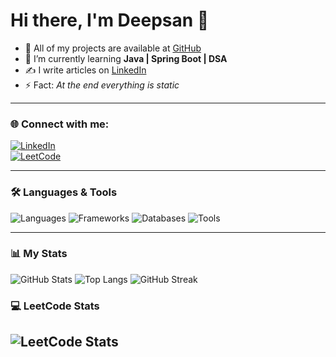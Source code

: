 # Hi there, I'm Deepsan 👋

- 🔗 All of my projects are available at [GitHub](https://github.com/DeepsanBhandari)
- 📘 I’m currently learning **Java | Spring Boot | DSA**
- ✍️ I write articles on [LinkedIn](https://www.linkedin.com/in/deepsan-bhandari-18847b365)
- ⚡ Fact: *At the end everything is static*

---

### 🌐 Connect with me:
[![LinkedIn](https://img.shields.io/badge/LinkedIn-blue?logo=linkedin&logoColor=white)](https://www.linkedin.com/in/deepsan-bhandari-18847b365)  
[![LeetCode](https://img.shields.io/badge/LeetCode-orange?logo=leetcode&logoColor=white)](https://leetcode.com/u/Bhandari1/) 

---

### 🛠️ Languages & Tools

<p align="left">
  <!-- Programming Languages -->
  <img src="https://skillicons.dev/icons?i=java,c,js,html,css,python" alt="Languages" />

  <!-- Frameworks & Libraries -->
  <img src="https://skillicons.dev/icons?i=spring,maven" alt="Frameworks" />

  <!-- Databases -->
  <img src="https://skillicons.dev/icons?i=mysql,mongodb" alt="Databases" />

  <!-- Tools -->
  <img src="https://skillicons.dev/icons?i=git,github,vscode" alt="Tools" />
</p>

---

### 📊 My Stats
![GitHub Stats](https://github-readme-stats.vercel.app/api?username=DeepsanBhandari&show_icons=true&theme=tokyonight)
![Top Langs](https://github-readme-stats.vercel.app/api/top-langs/?username=DeepsanBhandari&layout=compact&theme=tokyonight)
![GitHub Streak](https://streak-stats.demolab.com?user=DeepsanBhandari&theme=tokyonight&hide_border=true)


### 💻 LeetCode Stats

![LeetCode Stats](https://leetcard.jacoblin.cool/Bhandari1?theme=dark&font=Karma&ext=heatmap)
---


